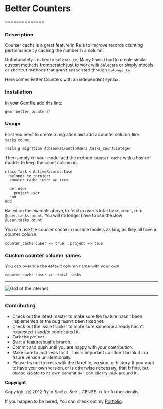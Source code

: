# Better Counters
==============

### Description

Counter cache is a great feature in Rails to improve records counting performance by caching the number in a column.

Unfortunately it is tied to `belongs_to`, Many times i had to create similar custom methods from scratch just to work with `delegate` or simply models or shortcut methods that aren't associated through `belongs_to`

Here comes Better Counters with an independent syntax.

### Installation

In your Gemfile add this line:

    gem 'better_counters'

### Usage

First you need to create a migration and add a counter column, like `tasks_count`.

    rails g migration AddTasksCountToUsers tasks_count:integer

Then simply on your model add the method `counter_cache` with a hash of models to keep the count column in.

    class Task < ActiveRecord::Base
      belongs_to :project
      counter_cache :user => true

      def user
        project.user
      end
    end

Based on the example above, to fetch a user's total tasks count, run: `@user.tasks_count`.
You will no longer have to use the slow `@user.tasks.count`

You can use the counter cache in multiple models as long as they all have a counter column.

    counter_cache :user => true, :project => true

### Custom counter column names

You can override the default column name with your own:

    counter_cache :user => :total_tasks

* * *

![God of the Internet](http://i.imgur.com/ETKp5.jpg)

* * *

### Contributing
 
* Check out the latest master to make sure the feature hasn't been implemented or the bug hasn't been fixed yet.
* Check out the issue tracker to make sure someone already hasn't requested it and/or contributed it.
* Fork the project.
* Start a feature/bugfix branch.
* Commit and push until you are happy with your contribution.
* Make sure to add tests for it. This is important so I don't break it in a future version unintentionally.
* Please try not to mess with the Rakefile, version, or history. If you want to have your own version, or is otherwise necessary, that is fine, but please isolate to its own commit so I can cherry-pick around it.

**Copyright**

Copyright (c) 2012 Ryan Sacha. See LICENSE.txt for
further details.

If you happen to be bored, You can check out my [Portfolio](http://ryansacha.com).
